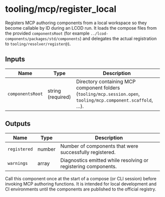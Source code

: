 # tooling/mcp/register_local

Registers MCP authoring components from a local workspace so they become callable by ID during an LCOD run. It loads the compose files from the provided `componentsRoot` (for example `../lcod-components/packages/std/components`) and delegates the actual registration to `tooling/resolver/register@1`.

## Inputs

| Name | Type | Description |
| ---- | ---- | ----------- |
| `componentsRoot` | string (required) | Directory containing MCP component folders (`tooling/mcp.session.open`, `tooling/mcp.component.scaffold`, …). |

## Outputs

| Name | Type | Description |
| ---- | ---- | ----------- |
| `registered` | number | Number of components that were successfully registered. |
| `warnings` | array | Diagnostics emitted while resolving or registering components. |

Call this component once at the start of a compose (or CLI session) before invoking MCP authoring functions. It is intended for local development and CI environments until the components are published to the official registry.
